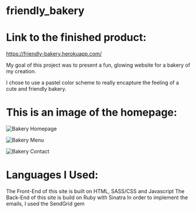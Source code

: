 # friendly_bakery

# Link to the finished product:
https://friendly-bakery.herokuapp.com/

My goal of this project was to present a fun, glowing website for a bakery of my creation. 

I chose to use a pastel color scheme to really encapture the feeling of a cute and friendly bakery. 

# This is an image of the homepage:
 
![Bakery Homepage](https://i.imgur.com/fcOFLP3.png)

![Bakery Menu](https://i.imgur.com/7Yv3tTV.png)

![Bakery Contact](https://i.imgur.com/GALKMWy.png)

# Languages I Used:
The Front-End of this site is built on HTML, SASS/CSS and Javascript
The Back-End of this site is build on Ruby with Sinatra
In order to implement the emails, I used the SendGrid gem
